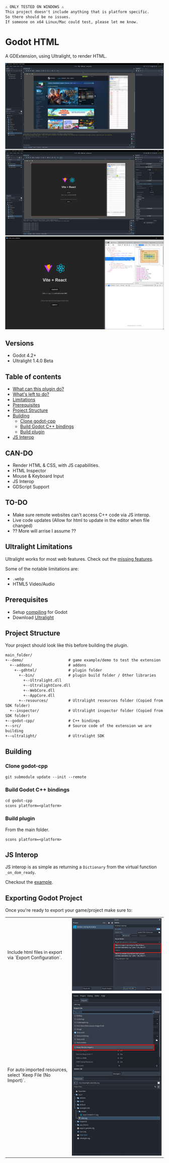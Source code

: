 ```
⚠️ ONLY TESTED ON WINDOWS ⚠️
This project doesn't include anything that is platform specific.
So there should be no issues.
If someone on x64 Linux/Mac could test, please let me know.
```

# Godot HTML
A GDExtension, using Ultralight, to render HTML.

<img src="docs/images/WebView.png">
<img src="docs/images/EditorView.png">
<img src="docs/images/InspectorView.png">

## Versions
- Godot 4.2+
- Ultralight 1.4.0 Beta

## Table of contents
- [What can this plugin do?](#can-do)
- [What's left to do?](#to-do)
- [Limitations](#ultralight-limitations)
- [Prerequisites](#prerequisites)
- [Project Structure](#project-structure)
- [Building](#building)
  - [Clone godot-cpp](#clone-godot-cpp)
  - [Build Godot C++ bindings](#build-godot-cpp-bindings)
  - [Build plugin](#build-plugin)
- [JS Interop](#js-interop)

## CAN-DO
- Render HTML & CSS, with JS capabilities.
- HTML Inspector
- Mouse & Keyboard Input
- JS Interop
- GDScript Support

## TO-DO
- Make sure remote websites can't access C++ code via JS interop.
- Live code updates (Allow for html to update in the editor when file changed)
- ?? More will arrise I assume ??

## Ultralight Limitations
Ultralight works for most web features. Check out the [missing features](https://github.com/ultralight-ux/Ultralight/issues/178).

Some of the notable limitations are:
- `.webp`
- HTML5 Video/Audio

## Prerequisites
- Setup [compiling](https://docs.godotengine.org/en/stable/contributing/development/compiling/compiling_for_windows.html) for Godot
- Download [Ultralight](https://ultralig.ht/download/)

## Project Structure
Your project should look like this before building the plugin.
```
main_folder/
+--demo/                    # game example/demo to test the extension
  +--addons/                # addons
    +--gdhtml/              # plugin folder
      +--bin/               # plugin build folder / Other libraries
        +--Ultralight.dll
        +--UltralightCore.dll
        +--WebCore.dll
        +--AppCore.dll
      +--resources/         # Ultralight resources folder (Copied from SDK folder)
  +--inspector/             # Ultralight inspector folder (Copied from SDK folder)
+--godot-cpp/               # C++ bindings
+--src/                     # Source code of the extension we are building
+--ultralight/              # Ultralight SDK
```

## Building

### Clone godot-cpp
```
git submodule update --init --remote
```

### Build Godot C++ bindings
```
cd godot-cpp
scons platform=<platform>
```

### Build plugin

From the main folder.
```
scons platform=<platform>
```

## JS Interop
JS interop is as simple as returning a `Dictionary` from the virtual function `_on_dom_ready`.

Checkout the [example](demo/app_example.gd).

## Exporting Godot Project
Once you're ready to export your game/project make sure to:
<table>
  <tr>
    <td>Include html files in export via `Export Configuration`.</td>
    <td><img src="docs/images/ExportConfiguration.png"></td>
  </tr>
  <tr>
    <td>For auto imported resources, select `Keep File (No Import)`.</td>
    <td><img src="docs/images/NoResourceImport.png"></td>
  </tr>
<table>
